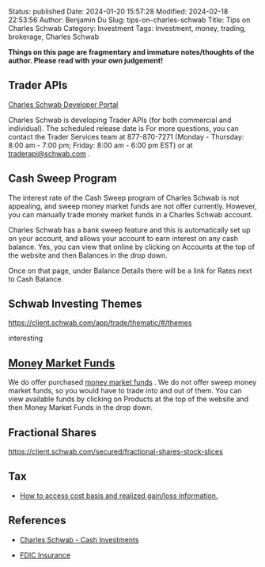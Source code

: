 Status: published
Date: 2024-01-20 15:57:28
Modified: 2024-02-18 22:53:56
Author: Benjamin Du
Slug: tips-on-charles-schwab
Title: Tips on Charles Schwab
Category: Investment
Tags: Investment, money, trading, brokerage, Charles Schwab

**Things on this page are fragmentary and immature notes/thoughts of the author. Please read with your own judgement!**

## Trader APIs

[Charles Schwab Developer Portal](https://developer.schwab.com/)

Charles Schwab is developing Trader APIs 
(for both commercial and individual).
The scheduled release date is 
For more questions, 
you can contact the Trader Services team
at 877-870-7271 
(Monday - Thursday: 8:00 am - 7:00 pm;
Friday: 8:00 am - 6:00 pm EST)
or at traderapi@schwab.com
.

## Cash Sweep Program

The interest rate of the Cash Sweep program of Charles Schwab is not appealing,
and sweep money market funds are not offer currently.
However,
you can manually trade money market funds in a Charles Schwab account.


Charles Schwab has a bank sweep feature and this is automatically set up on your account, and allows your account to earn interest on any cash balance.
Yes, you can view that online by clicking on Accounts at the top of the website and then Balances in the drop down.
  
Once on that page, under Balance Details there will be a link for Rates next to Cash Balance.


## Schwab Investing Themes

https://client.schwab.com/app/trade/thematic/#/themes

interesting

## [Money Market Funds](https://client.schwab.com/secured/money-market-funds)

We do offer purchased 
[money market funds](https://client.schwab.com/secured/money-market-funds)
.
We do not offer sweep money market funds, 
so you would have to trade into and out of them.
You can view available funds by clicking on Products at the top of the website and then Money Market Funds in the drop down.

## Fractional Shares

https://client.schwab.com/secured/fractional-shares-stock-slices

## Tax

- [How to access cost basis and realized gain/loss information.](https://welcome.schwab.com/trading/cost-basis-rgl)

## References

- [Charles Schwab - Cash Investments](https://client.schwab.com/secured/cash-investments)

- [FDIC Insurance](https://www.schwab.com/legal/fdic-insurance)

